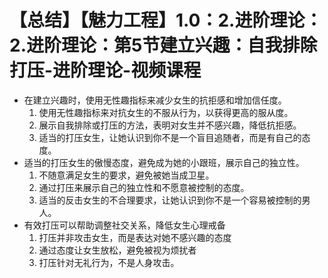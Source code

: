 # 【总结】【魅力工程】1.0：2.进阶理论：2.进阶理论：第5节建立兴趣：自我排除打压-进阶理论-视频课程

-   在建立兴趣时，使用无性趣指标来减少女生的抗拒感和增加信任度。
    1.  使用无性趣指标来对抗女生的不服从行为，以获得更高的服从度。
    2.  展示自我排除或打压的方法，表明对女生并不感兴趣，降低抗拒感。
    3.  适当的打压女生，让她认识到你不是一个盲目追随者，而是有自己的态度。
-   适当的打压女生的傲慢态度，避免成为她的小跟班，展示自己的独立性。
    1.  不随意满足女生的要求，避免被她当成卫星。
    2.  通过打压来展示自己的独立性和不愿意被控制的态度。
    3.  适当的反击女生的不合理要求，让她认识到你不是一个容易被控制的男人。
-   有效打压可以帮助调整社交关系，降低女生心理戒备
    1.  打压并非攻击女生，而是表达对她不感兴趣的态度
    2.  通过态度让女生放松，避免被视为烦扰者
    3.  打压针对无礼行为，不是人身攻击。